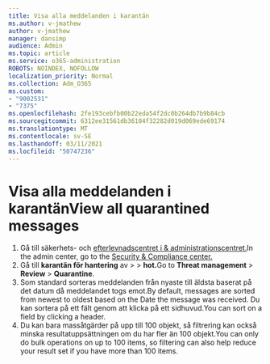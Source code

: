 ```yaml
---
title: Visa alla meddelanden i karantän
ms.author: v-jmathew
author: v-jmathew
manager: dansimp
audience: Admin
ms.topic: article
ms.service: o365-administration
ROBOTS: NOINDEX, NOFOLLOW
localization_priority: Normal
ms.collection: Adm_O365
ms.custom:
- "9002531"
- "7375"
ms.openlocfilehash: 2fe193cebfb00b22eda54f2dc0b264db7b9b84cb
ms.sourcegitcommit: 6312ee31561db36104f32282d019d069ede69174
ms.translationtype: MT
ms.contentlocale: sv-SE
ms.lasthandoff: 03/11/2021
ms.locfileid: "50747236"
---
```

# <a name="view-all-quarantined-messages"></a><span data-ttu-id="9127b-102">Visa alla meddelanden i karantän</span><span class="sxs-lookup"><span data-stu-id="9127b-102">View all quarantined messages</span></span>

1. <span data-ttu-id="9127b-103">Gå till säkerhets- och [efterlevnadscentret i & administrationscentret.](https://go.microsoft.com/fwlink/p/?linkid=2077143)</span><span class="sxs-lookup"><span data-stu-id="9127b-103">In the admin center, go to the [Security & Compliance center.](https://go.microsoft.com/fwlink/p/?linkid=2077143)</span></span>
2. <span data-ttu-id="9127b-104">Gå till **karantän för hantering** av  >    >  **hot.**</span><span class="sxs-lookup"><span data-stu-id="9127b-104">Go to **Threat management** > **Review** > **Quarantine**.</span></span>
3. <span data-ttu-id="9127b-105">Som standard sorteras meddelanden från nyaste till äldsta baserat på det datum då meddelandet togs emot.</span><span class="sxs-lookup"><span data-stu-id="9127b-105">By default, messages are sorted from newest to oldest based on the Date the message was received.</span></span> <span data-ttu-id="9127b-106">Du kan sortera på ett fält genom att klicka på ett sidhuvud.</span><span class="sxs-lookup"><span data-stu-id="9127b-106">You can sort on a field by clicking a header.</span></span>
4. <span data-ttu-id="9127b-107">Du kan bara massåtgärder på upp till 100 objekt, så filtrering kan också minska resultatuppsättningen om du har fler än 100 objekt.</span><span class="sxs-lookup"><span data-stu-id="9127b-107">You can only do bulk operations on up to 100 items, so filtering can also help reduce your result set if you have more than 100 items.</span></span>
